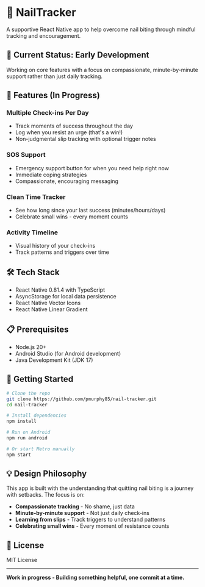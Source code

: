 # 💅 NailTracker

A supportive React Native app to help overcome nail biting through mindful tracking and encouragement.

## 🌟 **Current Status: Early Development**

Working on core features with a focus on compassionate, minute-by-minute support rather than just daily tracking.

## 🌟 Features (In Progress)

### **Multiple Check-ins Per Day**
- Track moments of success throughout the day
- Log when you resist an urge (that's a win!)
- Non-judgmental slip tracking with optional trigger notes

### **SOS Support**
- Emergency support button for when you need help right now
- Immediate coping strategies
- Compassionate, encouraging messaging

### **Clean Time Tracker**
- See how long since your last success (minutes/hours/days)
- Celebrate small wins - every moment counts

### **Activity Timeline**
- Visual history of your check-ins
- Track patterns and triggers over time

## 🛠️ Tech Stack

- React Native 0.81.4 with TypeScript
- AsyncStorage for local data persistence
- React Native Vector Icons
- React Native Linear Gradient

## 📋 Prerequisites

- Node.js 20+
- Android Studio (for Android development)
- Java Development Kit (JDK 17)

## 🚀 Getting Started

```bash
# Clone the repo
git clone https://github.com/pmurphy85/nail-tracker.git
cd nail-tracker

# Install dependencies
npm install

# Run on Android
npm run android

# Or start Metro manually
npm start
```

## 💡 Design Philosophy

This app is built with the understanding that quitting nail biting is a journey with setbacks. The focus is on:
- **Compassionate tracking** - No shame, just data
- **Minute-by-minute support** - Not just daily check-ins
- **Learning from slips** - Track triggers to understand patterns
- **Celebrating small wins** - Every moment of resistance counts

## 📄 License

MIT License

---

**Work in progress - Building something helpful, one commit at a time.**
